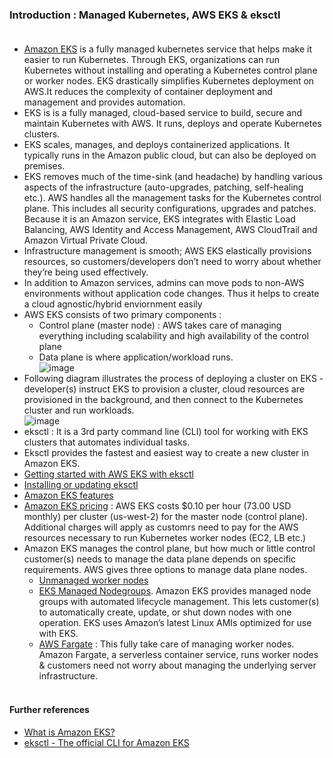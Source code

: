 ### Introduction : Managed Kubernetes, AWS EKS & eksctl <br/><br/>
* [Amazon EKS](https://aws.amazon.com/eks/) is a fully managed kubernetes service that helps make it easier to run Kubernetes. Through EKS, organizations can run Kubernetes without installing and operating a Kubernetes control plane or worker nodes. EKS drastically simplifies Kubernetes deployment on AWS.It reduces the complexity of container deployment and management and provides automation. <br/>
* EKS is  is a fully managed, cloud-based service to build, secure and maintain Kubernetes with AWS. It runs, deploys and operate Kubernetes clusters. <br/>
* EKS scales, manages, and deploys containerized applications. It typically runs in the Amazon public cloud, but can also be deployed on premises. <br/>
* EKS removes much of the time-sink (and headache) by handling various aspects of the infrastructure (auto-upgrades, patching, self-healing etc.). AWS handles all the management tasks for the Kubernetes control plane. This includes all security configurations, upgrades and patches. Because it is an Amazon service, EKS integrates with Elastic Load Balancing, AWS Identity and Access Management, AWS CloudTrail and Amazon Virtual Private Cloud. <br/>
* Infrastructure management is smooth; AWS EKS elastically provisions resources, so customers/developers don’t need to worry about whether they’re being used effectively.<br/>
* In addition to Amazon services, admins can move pods to non-AWS environments without application code changes. Thus it helps to create a cloud agnostic/hybrid enviornment easily<br/>
* AWS EKS consists of two primary components :<br/>
  * Control plane (master node) : AWS takes care of managing everything including scalability and high availability of the control plane <br/>
  * Data plane is where application/workload runs.<br/>
  ![image](https://user-images.githubusercontent.com/92582005/202979144-c03581c9-6c50-4975-9f8f-40d1788daac4.png) <br/>
* Following diagram illustrates the process of deploying a cluster on EKS - developer(s) instruct EKS to provision a cluster, cloud resources are provisioned in the background, and then connect to the Kubernetes cluster and run workloads.<br/>
 ![image](https://user-images.githubusercontent.com/92582005/202682530-c79b3d47-9cb0-4553-9109-5c726ee35d4b.png) <br/>
* eksctl : It is a 3rd party command line (CLI) tool for working with EKS clusters that automates individual tasks.<br/>
* Eksctl provides the fastest and easiest way to create a new cluster in Amazon EKS.<br/>
* [Getting started with AWS EKS with eksctl](https://docs.aws.amazon.com/eks/latest/userguide/getting-started-eksctl.html)<br/>
* [Installing or updating eksctl](https://docs.aws.amazon.com/eks/latest/userguide/eksctl.html)<br/>
* [Amazon EKS features](https://aws.amazon.com/eks/features/)<br/>
* [Amazon EKS pricing](https://aws.amazon.com/eks/pricing/) : AWS EKS costs $0.10 per hour (73.00 USD monthly) per cluster (us-west-2) for the master node (control plane). Additional charges will apply as customrs need to pay for the AWS resources necessary to run Kubernetes worker nodes (EC2, LB etc.)<br/>
* Amazon EKS manages the control plane, but how much or little control customer(s) needs to manage the data plane depends on specific requirements. AWS gives three options to manage data plane nodes.<br/>
  * [Unmanaged worker nodes](https://docs.aws.amazon.com/eks/latest/userguide/worker.html)<br/>
  * [EKS Managed Nodegroups](https://docs.aws.amazon.com/eks/latest/userguide/managed-node-groups.html). Amazon EKS provides managed node groups with automated lifecycle management. This lets customer(s) to automatically create, update, or shut down nodes with one operation. EKS uses Amazon’s latest Linux AMIs optimized for use with EKS. <br/>
  * [AWS Fargate](https://docs.aws.amazon.com/eks/latest/userguide/fargate.html) : This fully take care of managing worker nodes. Amazon Fargate, a serverless container service, runs worker nodes & customers need not worry about managing the underlying server infrastructure.<br/><br/>
#### Further references <br/>
* [What is Amazon EKS?](https://docs.aws.amazon.com/eks/latest/userguide/what-is-eks.html)<br/>
* [eksctl - The official CLI for Amazon EKS](https://eksctl.io/)<br/>

